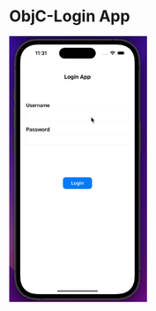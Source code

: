 # ObjC-Login App


<img src="https://github.com/MutluClkn/My_iOS_Academia/blob/main/24.%20ObjC-Login/Documentation/objCLogin.gif " width="250">


